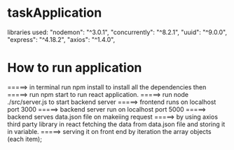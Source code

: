 # taskApplication
<!-- How to run the Application  -->

libraries used:
        "nodemon": "^3.0.1",
        "concurrently": "^8.2.1",
        "uuid": "^9.0.0",
        "express": "^4.18.2",
        "axios": "^1.4.0",
<h1>How to run application</h1>

=====> in terminal run npm install to install all the dependencies then 
=====> run npm start to run react application.
=====> run node ./src/server.js to start backend server 
=====> frontend runs on localhost port 3000
=====> backend server run on localhost  port 5000
=====> backend serves  data.json file on makeiing request
=====> by using axios third party library in react fetching the data from data.json file and storing it in variable.
=====> serving it on front end by iteration the array objects (each item);
